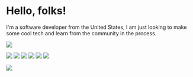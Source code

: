 # Hello, folks!

I'm a software developer from the United States, I am just looking to make some cool tech and learn from the community in the process. 

<img align="top" src="https://github-readme-stats.vercel.app/api/top-langs/?username=Alex-Grimes&langs_count=6&layout=compact&bg_color=1d1f21&color=2bbc8a&hide=VBA,HTML,Java,CSS,C,CPP,python,powershell,TeX&text_color=c9cacc">




![](https://img.shields.io/badge/Code-Ruby-informational?style=flat&logo=<LOGO_NAME>&logoColor=white&color=2bbc8a)
![](https://img.shields.io/badge/Code-JavaScript-informational?style=flat&logo=<LOGO_NAME>&logoColor=white&color=2bbc8a)
![](https://img.shields.io/badge/Library-React-informational?style=flat&logo=<LOGO_NAME>&logoColor=white&color=2bbc8a)
![](https://img.shields.io/badge/Framework-Vue-informational?style=flat&logo=<LOGO_NAME>&logoColor=white&color=2bbc8a)
![](https://img.shields.io/badge/Framework-Nuxt-informational?style=flat&logo=<LOGO_NAME>&logoColor=white&color=2bbc8a)
![](https://img.shields.io/badge/Framework-Rails-informational?style=flat&logo=<LOGO_NAME>&logoColor=white&color=2bbc8a)

<img align="center" src=https://profile-counter.glitch.me/{Alex-Grimes]/count.svg>
